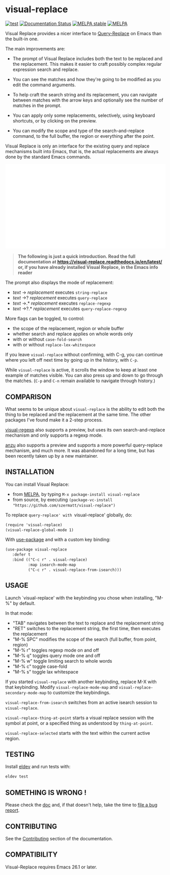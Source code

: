 # visual-replace

[![test](https://github.com/szermatt/visual-replace/workflows/test/badge.svg)](https://github.com/szermatt/visual-replace/actions)
[![Documentation Status](https://readthedocs.org/projects/visual-replace/badge/?version=latest)](https://visual-replace.readthedocs.io/en/latest/?badge=latest)
[![MELPA stable](https://stable.melpa.org/packages/visual-replace-badge.svg)](https://stable.melpa.org/#/visual-replace)
[![MELPA](https://melpa.org/packages/visual-replace-badge.svg)](https://melpa.org/#/visual-replace)

Visual Replace provides a nicer interface to
[Query-Replace](https://www.gnu.org/software/emacs/manual/html_node/emacs/Query-Replace.html)
on Emacs than the built-in one.

The main improvements are:

 * The prompt of Visual Replace includes both the text to be
   replaced and the replacement. This makes it easier to craft
   possibly complex regular expression search and replace.

 * You can see the matches and how they're going to be modified
   as you edit the command arguments.

 * To help craft the search string and its replacement, you
   can navigate between matches with the arrow keys and
   optionally see the number of matches in the prompt.

 * You can apply only some replacements, selectively, 
   using keyboard shortcuts, or by clicking on the preview.

 * You can modify the scope and type of the search-and-replace
   command, to the full buffer, the region or everything after
   the point.

Visual Replace is only an interface for the existing query and 
replace mechanisms built into Emacs, that is, the actual 
replacements are always done by the standard Emacs commands.

![example](images/cast.gif)

> **The following is just a quick introduction. Read the full
> documentation at https://visual-replace.readthedocs.io/en/latest/ or,
> if you have already installed Visual Replace, in the Emacs info reader**

The prompt also displays the mode of replacement:

* *text* → *replacement* executes `string-replace`
* *text* →? *replacement* executes `query-replace`
* *text* →.* *replacement* executes `replace-regexp`
* *text* →?.* *replacement* executes `query-replace-regexp`
  
More flags can be toggled, to control:

* the scope of the replacement, region or whole buffer
* whether search and replace applies on whole words only
* with or without `case-fold-search`
* with or without `replace-lex-whitespace`

If you leave `visual-replace` without confirming, with C-g, you can
continue where you left off next time by going up in the history,
with `C-p`.

While `visual-replace` is active, it scrolls the window to keep at
least one example of matches visible. You can also press up and down
to go through the matches. (`C-p` and `C-n` remain available to
navigate through history.)

## COMPARISON

What seems to be unique about `visual-replace` is the ability to edit
both the thing to be replaced and the replacement at the same time.
The other packages I've found make it a 2-step process.

[visual-regexp](https://github.com/benma/visual-regexp.el) also
supports a preview, but uses its own search-and-replace mechanism and
only supports a regexp mode.

[anzu](https://github.com/emacsorphanage/anzu) also supports a preview
and supports a more powerful query-replace mechanism, and much more.
It was abandoned for a long time, but has been recently taken up by a
new maintainer.

## INSTALLATION

You can install Visual Replace:
- from [MELPA](https://melpa.org/#/getting-started), by typing `M-x package-install visual-replace`
- from source, by executing `(package-vc-install "https://github.com/szermatt/visual-replace")`

To replace `query-replace' with `visual-replace' globally, do:

```elisp
(require 'visual-replace)
(visual-replace-global-mode 1)
```

With [use-package](https://github.com/jwiegley/use-package) and with a custom key binding:

```elisp
(use-package visual-replace
   :defer t
   :bind (("C-c r" . visual-replace)
          :map isearch-mode-map
          ("C-c r" . visual-replace-from-isearch)))
```

## USAGE

Launch `visual-replace' with the keybinding you chose when installing, "M-%" by default.

In that mode:

* "TAB" navigates between the text to replace and the replacement string
* "RET" switches to the replacement string, the first time, then executes the replacement
* "M-% SPC" modifies the scope of the search (full buffer, from point, region)
* "M-% r" toggles regexp mode on and off
* "M-% q" toggles query mode one and off
* "M-% w" toggle limiting search to whole words
* "M-% c" toggle case-fold
* "M-% s" toggle lax whitespace

If you started `visual-replace` with another keybinding, replace M-X with that keybinding. Modify `visual-replace-mode-map` and `visual-replace-secondary-mode-map` to customize the keybindings.

`visual-replace-from-isearch` switches from an active isearch session
to `visual-replace`.

`visual-replace-thing-at-point` starts a visual replace session with
the symbol at point, or a specified thing as understood by
`thing-at-point`.

`visual-replace-selected` starts with the text within the current
active region.

## TESTING

Install [eldev](https://github.com/emacs-eldev/eldev#installation) and
run tests with:

```sh
eldev test
```

## SOMETHING IS WRONG !

Please check the [doc](https://visual-replace.readthedocs.io/en/latest/)
and, if that doesn't help, take the time to [file a bug report](https://visual-replace.readthedocs.io/en/latest/contrib.html#reporting-issues).

## CONTRIBUTING

See the [Contributing](https://visual-replace.readthedocs.io/en/latest/contrib.html)
section of the documentation.

## COMPATIBILITY

Visual-Replace requires Emacs 26.1 or later.
